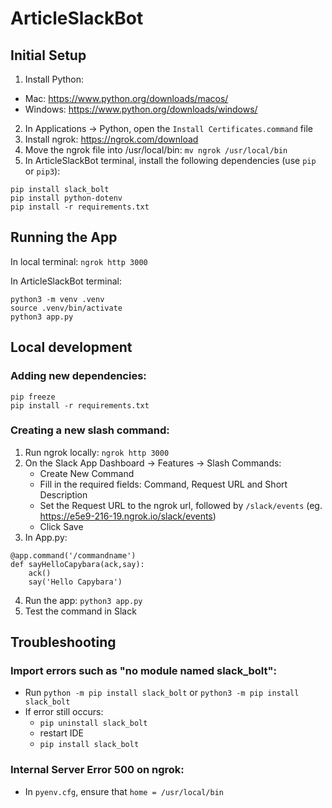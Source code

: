 # ArticleSlackBot

## Initial Setup

1. Install Python:
  - Mac: https://www.python.org/downloads/macos/ 
  - Windows: https://www.python.org/downloads/windows/
2. In Applications -> Python, open the `Install Certificates.command` file
3. Install ngrok: https://ngrok.com/download
4. Move the ngrok file into /usr/local/bin: `mv ngrok /usr/local/bin`
5. In ArticleSlackBot terminal, install the following dependencies (use `pip` or `pip3`):
```
pip install slack_bolt
pip install python-dotenv
pip install -r requirements.txt
```


## Running the App

In local terminal: `ngrok http 3000`

In ArticleSlackBot terminal:
```
python3 -m venv .venv
source .venv/bin/activate
python3 app.py
```

## Local development

### Adding new dependencies:
```
pip freeze
pip install -r requirements.txt
```
### Creating a new slash command:

1. Run ngrok locally: `ngrok http 3000`
2. On the Slack App Dashboard -> Features -> Slash Commands:
     - Create New Command
     - Fill in the required fields: Command, Request URL and Short Description
     - Set the Request URL to the ngrok url, followed by `/slack/events` (eg. https://e5e9-216-19.ngrok.io/slack/events)
     - Click Save
3. In App.py:
```
@app.command('/commandname')
def sayHelloCapybara(ack,say):
    ack()
    say('Hello Capybara')
```
4. Run the app: `python3 app.py`
5. Test the command in Slack


## Troubleshooting

### Import errors such as "no module named slack_bolt":
- Run `python -m pip install slack_bolt` or `python3 -m pip install slack_bolt`
- If error still occurs:
    - `pip uninstall slack_bolt`
    - restart IDE
    - `pip install slack_bolt`

### Internal Server Error 500 on ngrok:
- In `pyenv.cfg`, ensure that `home = /usr/local/bin`
